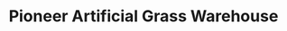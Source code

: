 ---
title: "Pioneer Artificial Grass Warehouse"
url: /gilbert/pioneer-artificial-grass-warehouse/
shop: Garten-Center
---